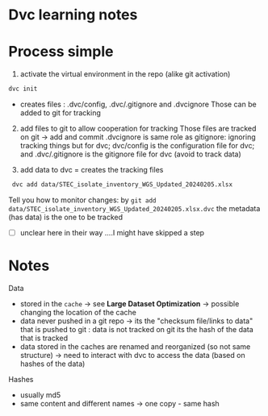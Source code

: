 # Dvc learning notes

# Process simple

1. activate the virtual environment in the repo (alike git activation)

```bash
dvc init
```

- creates files : .dvc/config, .dvc/.gitignore and .dvcignore
  Those can be added to git for tracking

2. add files to git to allow cooperation for tracking
   Those files are tracked on git -> add and commit
   .dvcignore is same role as gitignore: ignoring tracking things but for dvc; dvc/config is the configuration file for dvc; and .dvc/.gitignore is the gitignore file for dvc (avoid to track data)

3. add data to dvc = creates the tracking files

```bash
 dvc add data/STEC_isolate_inventory_WGS_Updated_20240205.xlsx
```

Tell you how to monitor changes: by `git add data/STEC_isolate_inventory_WGS_Updated_20240205.xlsx.dvc`
the metadata (has data) is the one to be tracked 

- [ ] unclear here in their way ....I might have skipped a step 


# Notes

Data

- stored in the `cache` -> see **Large Dataset Optimization** -> possible changing the location of the cache
- data never pushed in a git repo -> its the "checksum file/links to data" that is pushed to git : data is not tracked on git its the hash of the data that is tracked
- data stored in the caches are renamed and reorganized (so not same structure) -> need to interact with dvc to access the data (based on hashes of the data)

Hashes

- usually md5
- same content and different names -> one copy - same hash
